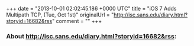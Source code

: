 +++
date = "2013-10-01 02:02:45.186 +0000 UTC"
title = "iOS 7 Adds Multipath TCP, (Tue, Oct 1st)"
originalUrl = "http://isc.sans.edu/diary.html?storyid=16682&rss"
comment = ""
+++

### About http://isc.sans.edu/diary.html?storyid=16682&rss:



